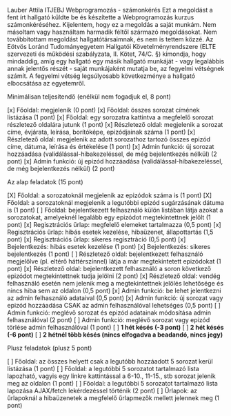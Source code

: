 Lauber Attila
ITJEBJ 
Webprogramozás - számonkérés
Ezt a megoldást a fent írt hallgató küldte be és készítette a Webprogramozás kurzus számonkéréséhez.
Kijelentem, hogy ez a megoldás a saját munkám. Nem másoltam vagy használtam harmadik féltől 
származó megoldásokat. Nem továbbítottam megoldást hallgatótársaimnak, és nem is tettem közzé. 
Az Eötvös Loránd Tudományegyetem Hallgatói Követelményrendszere 
(ELTE szervezeti és működési szabályzata, II. Kötet, 74/C. §) kimondja, hogy mindaddig, 
amíg egy hallgató egy másik hallgató munkáját - vagy legalábbis annak jelentős részét - 
saját munkájaként mutatja be, az fegyelmi vétségnek számít. 
A fegyelmi vétség legsúlyosabb következménye a hallgató elbocsátása az egyetemről.

Minimálisan teljesítendő (enélkül nem fogadjuk el, 8 pont)

[x] Főoldal: megjelenik (0 pont)
[x] Főoldal: összes sorozat címének listázása (1 pont)
[x] Főoldal: egy sorozatra kattintva a megfelelő sorozat részletező oldalára jutunk (1 pont)
[x] Részletező oldal: megjelenik a sorozat címe, évjárata, leírása, borítóképe, epizódjainak száma (1 pont)
[x] Részletező oldal: megjelenik az adott sorozathoz tartozó összes epizód címe, dátuma, leírása és értékelése (1 pont)
[x] Admin funkció: új sorozat hozzáadása (validálással-hibakezeléssel, de még bejelentkezés nélkül) (2 pont)
[x] Admin funkció: új epizód hozzáadása (validálással-hibakezeléssel, de még bejelentkezés nélkül) (2 pont)

Az alap feladatok (15 pont)

[X] Főoldal: a sorozatoknál megjelenik az epizódok száma is (1 pont)
[X] Főoldal: a sorozatoknál megjelenik a legutóbbi epizód sugárzásának dátuma is (1 pont)
[ ] Főoldal: bejelentkezett felhasználó külön listában látja azokat a sorozatokat, amelyeknél legalább egy epizódot megtekintettnek jelölt (1 pont)
[x] Regisztrációs űrlap: megfelelő elemeket tartalmazza (0,5 pont)
[x] Regisztrációs űrlap: hibás esetek kezelése, hibaüzenet, állapottartás (1,5 pont)
[x] Regisztrációs űrlap: sikeres regisztráció (0,5 pont)
[x] Bejelentkezés: hibás esetek kezelése (1 pont)
[x] Bejelentkezés: sikeres bejelentkezés (1 pont)
[ ] Részletező oldal: bejelentkezett felhasználó megjelölve (pl. eltérő háttérszínnel) látja a már megtekintetett epizódokat (1 pont)
[x] Részletező oldal: bejelentkezett felhasználó a soron következő epizódot megtekintettnek tudja jelölni (2 pont)
[x] Részletező oldal: vendég felhasználó esetén nem jelenik meg a megtekintettnek jelölés lehetősége és nincs hiba sem az oldalon (0,5 pont)
[x] Admin funkció: be lehet jelentkezni az admin felhasználó adataival (0,5 pont)
[x] Admin funkció: új sorozat vagy epizód hozzáadása CSAK az admin felhasználóval lehetséges (0,5 pont)
[ ] Admin funkció: meglévő sorozat és epizód adatainak módosítása admin felhasználóval (2 pont)
[ ] Admin funkció: meglévő sorozat vagy epizód törlése admin felhasználóval (1 pont)
[ ] **1 hét késés (-3 pont)**
[ ] **2 hét késés (-6 pont)**
[ ] **2 hétnél több késés (nincs elfogadva a beadandó, nincs jegy)**

Plusz feladatok (plusz 5 pont)

[ ] Főoldal: az összes helyett csak a legutóbb hozzáadott 5 sorozat kerül listázása (1 pont)
[ ] Főoldal: a legutóbbi 5 sorozatot tartalmazó lista lapozható, vagyis egy linkre kattintással a 6-10., 11-15., stb sorozat jelenik meg az oldalon (1 pont)
[ ] Főoldal: a legutóbbi 5 sorozatot tartalmazó lista lapozása AJAX/fetch lekérdezéssel történik (2 pont)
[ ] Űrlapok: az űrlapoknál a hibaüzenetek a megfelelő űrlapmezők mellett jelennek meg (1 pont)